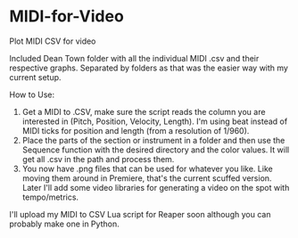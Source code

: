 # MIDI-for-Video
Plot MIDI CSV for video

Included Dean Town folder with all the individual MIDI .csv and their respective graphs. Separated by folders as that was the easier way with my current setup.

How to Use:
 1. Get a MIDI to .CSV, make sure the script reads the column you are interested in (Pitch, Position, Velocity, Length). I'm using beat instead of MIDI ticks for position and length (from a resolution of 1/960). 
 2. Place the parts of the section or instrument in a folder and then use the Sequence function with the desired directory and the color values. It will get all .csv in the path and process them.
 3. You now have .png files that can be used for whatever you like. Like moving them around in Premiere, that's the current scuffed version. Later I'll add some video libraries for generating a video on the spot with tempo/metrics.

I'll upload my MIDI to CSV Lua script for Reaper soon although you can probably make one in Python.
